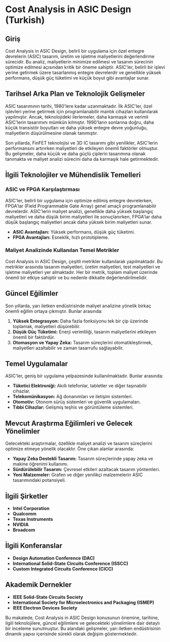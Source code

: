 # Cost Analysis in ASIC Design (Turkish)

## Giriş

Cost Analysis in ASIC Design, belirli bir uygulama için özel entegre devrelerin (ASIC) tasarım, üretim ve işletme maliyetlerini değerlendirme sürecidir. Bu analiz, maliyetlerin minimize edilmesi ve tasarım sürecinin optimize edilmesi açısından kritik bir öneme sahiptir. ASIC'ler, belirli bir işlevi yerine getirmek üzere tasarlanmış entegre devrelerdir ve genellikle yüksek performans, düşük güç tüketimi ve küçük boyut gibi avantajlar sunar.

## Tarihsel Arka Plan ve Teknolojik Gelişmeler

ASIC tasarımının tarihi, 1980'lere kadar uzanmaktadır. İlk ASIC'ler, özel işlevleri yerine getirmek için programlanabilir mantık cihazları kullanılarak yapılmıştır. Ancak, teknolojideki ilerlemeler, daha karmaşık ve verimli ASIC'lerin tasarımını mümkün kılmıştır. 1990'ların sonlarına doğru, daha küçük transistör boyutları ve daha yüksek entegre devre yoğunluğu, maliyetlerin düşürülmesine olanak tanımıştır.

Son yıllarda, FinFET teknolojisi ve 3D IC tasarımı gibi yenilikler, ASIC'lerin performansını artırırken maliyetleri de etkileyen önemli faktörler olmuştur. Bu gelişmeler, daha küçük ve daha güçlü çiplerin tasarımına olanak tanımakta ve maliyet analizi sürecini daha da karmaşık hale getirmektedir.

## İlgili Teknolojiler ve Mühendislik Temelleri

### ASIC ve FPGA Karşılaştırması

ASIC'ler, belirli bir uygulama için optimize edilmiş entegre devrelerken, FPGA'lar (Field Programmable Gate Array) genel amaçlı programlanabilir devrelerdir. ASIC'lerin maliyet analizi, genellikle daha yüksek başlangıç maliyetleri ve daha düşük birim maliyetleri ile sonuçlanırken, FPGA'lar daha düşük başlangıç maliyetleri ancak daha yüksek birim maliyetleri sunar. 

- **ASIC Avantajları:** Yüksek performans, düşük güç tüketimi.
- **FPGA Avantajları:** Esneklik, hızlı prototipleme.

### Maliyet Analizinde Kullanılan Temel Metrikler

Cost Analysis in ASIC Design, çeşitli metrikler kullanılarak yapılmaktadır. Bu metrikler arasında tasarım maliyetleri, üretim maliyetleri, test maliyetleri ve işletme maliyetleri yer almaktadır. Her bir metrik, toplam maliyet üzerinde önemli bir etkiye sahiptir ve bu nedenle dikkatle değerlendirilmelidir.

## Güncel Eğilimler

Son yıllarda, yarı iletken endüstrisinde maliyet analizine yönelik birkaç önemli eğilim ortaya çıkmıştır. Bunlar arasında:

1. **Yüksek Entegrasyon:** Daha fazla fonksiyonu tek bir çip üzerinde toplamak, maliyetleri düşürebilir.
2. **Düşük Güç Tüketimi:** Enerji verimliliği, tasarım maliyetlerini etkileyen önemli bir faktördür.
3. **Otomasyon ve Yapay Zeka:** Tasarım süreçlerini otomatikleştirmek, maliyetleri azaltabilir ve zaman tasarrufu sağlayabilir.

## Temel Uygulamalar

ASIC'ler, geniş bir uygulama yelpazesinde kullanılmaktadır. Bunlar arasında:

- **Tüketici Elektroniği:** Akıllı telefonlar, tabletler ve diğer taşınabilir cihazlar.
- **Telekomünikasyon:** Ağ donanımları ve iletişim sistemleri.
- **Otomotiv:** Otonom sürüş sistemleri ve güvenlik uygulamaları.
- **Tıbbi Cihazlar:** Gelişmiş teşhis ve görüntüleme sistemleri.

## Mevcut Araştırma Eğilimleri ve Gelecek Yönelimler

Gelecekteki araştırmalar, özellikle maliyet analizi ve tasarım süreçlerini optimize etmeye yönelik olacaktır. Öne çıkan alanlar arasında:

- **Yapay Zeka Destekli Tasarım:** Tasarım süreçlerinde yapay zeka ve makine öğrenimi kullanımı.
- **Sürdürülebilir Tasarım:** Çevresel etkileri azaltacak tasarım yöntemleri.
- **Yeni Malzemeler:** Grafen ve diğer yenilikçi malzemelerin ASIC tasarımındaki potansiyeli.

## İlgili Şirketler

- **Intel Corporation**
- **Qualcomm**
- **Texas Instruments**
- **NVIDIA**
- **Broadcom**

## İlgili Konferanslar

- **Design Automation Conference (DAC)**
- **International Solid-State Circuits Conference (ISSCC)**
- **Custom Integrated Circuits Conference (CICC)**

## Akademik Dernekler

- **IEEE Solid-State Circuits Society**
- **International Society for Microelectronics and Packaging (ISMEP)**
- **IEEE Electron Devices Society**

Bu makalede, Cost Analysis in ASIC Design konusunun önemine, tarihine, ilgili teknolojilere, güncel eğilimlere ve gelecekteki yönelimlere dair detaylı bir inceleme sunulmuştur. Bu alandaki gelişmeler, yarı iletken endüstrisinin dinamik yapısı içerisinde sürekli olarak değişim göstermektedir.